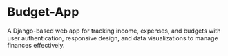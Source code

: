 # Budget-App
A Django-based web app for tracking income, expenses, and budgets with user authentication, responsive design, and data visualizations to manage finances effectively.
